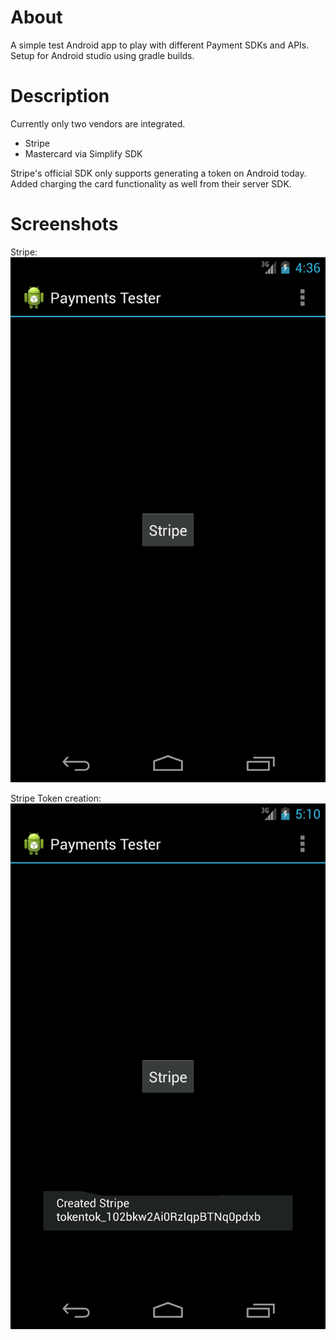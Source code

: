 About
=====

A simple test Android app to play with different Payment SDKs and APIs. Setup for Android studio using gradle builds.

Description
===========

Currently only two vendors are integrated. 

* Stripe
* Mastercard via Simplify SDK

Stripe's official SDK only supports generating a token on Android today. Added charging the card functionality as well from their server SDK.

Screenshots
===========

Stripe:
![alt text](https://github.com/krajeswaran/PaymentsTesterProject/raw/master/device-start.png "Stripe start")

Stripe Token creation:
![alt text](https://github.com/krajeswaran/PaymentsTesterProject/raw/master/device-token-success.png "Stripe token successful")
